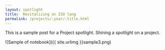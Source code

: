 ```yaml
---
layout: spotlight
title:  Revitalizing an ISO lang
permalink: /projects/:year/:title.html
---
```

This is a sample post for a Project spotlight. Shining a spotlight on a project.

![Sample of notebook]({{ site.urlimg }}sample3.png)
